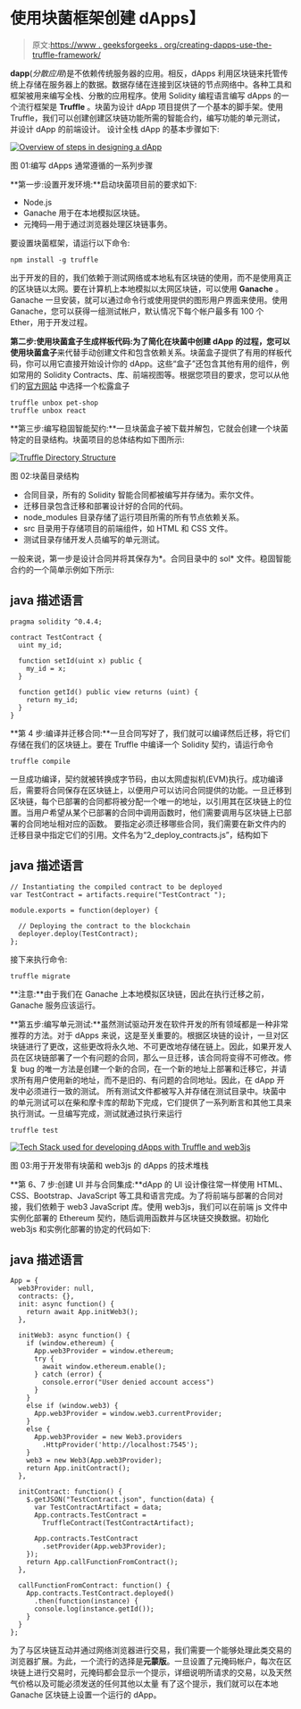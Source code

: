 # 使用块菌框架创建 dApps】

> 原文:[https://www . geeksforgeeks . org/creating-dapps-use-the-truffle-framework/](https://www.geeksforgeeks.org/creating-dapps-using-the-truffle-framework/)

**dapp**(*分散应用*)是不依赖传统服务器的应用。相反，dApps 利用区块链来托管传统上存储在服务器上的数据。数据存储在连接到区块链的节点网络中。各种工具和框架被用来编写全栈、分散的应用程序。使用 Solidity 编程语言编写 dApps 的一个流行框架是 **Truffle** 。块菌为设计 dApp 项目提供了一个基本的脚手架。使用 Truffle，我们可以创建创建区块链功能所需的智能合约，编写功能的单元测试，并设计 dApp 的前端设计。
设计全栈 dApp 的基本步骤如下:

[![Overview of steps in designing a dApp](img/5c42c015afbee43dab8e67f0639dacd6.png)](https://media.geeksforgeeks.org/wp-content/uploads/20200619204816/dapp-process.png)

图 01:编写 dApps 通常遵循的一系列步骤

**第一步:设置开发环境:**启动块菌项目前的要求如下:

*   Node.js
*   Ganache 用于在本地模拟区块链。
*   元掩码—用于通过浏览器处理区块链事务。

要设置块菌框架，请运行以下命令:

```
npm install -g truffle

```

出于开发的目的，我们依赖于测试网络或本地私有区块链的使用，而不是使用真正的区块链以太网。要在计算机上本地模拟以太网区块链，可以使用 **Ganache** 。Ganache 一旦安装，就可以通过命令行或使用提供的图形用户界面来使用。使用 Ganache，您可以获得一组测试帐户，默认情况下每个帐户最多有 100 个 Ether，用于开发过程。

**第二步:使用块菌盒子生成样板代码:**为了简化在块菌中创建 dApp 的过程，您可以使用**块菌盒子**来代替手动创建文件和包含依赖关系。块菌盒子提供了有用的样板代码，你可以用它直接开始设计你的 dApp。这些“盒子”还包含其他有用的组件，例如常用的 Solidity Contracts、库、前端视图等。根据您项目的要求，您可以从他们的[官方网站](https://www.trufflesuite.com/boxes)
中选择一个松露盒子

```
truffle unbox pet-shop
truffle unbox react

```

**第三步:编写稳固智能契约:**一旦块菌盒子被下载并解包，它就会创建一个块菌特定的目录结构。块菌项目的总体结构如下图所示:

[![Truffle Directory Structure](img/8cc866020c208c2bd2dfa8888b63ba86.png)](https://media.geeksforgeeks.org/wp-content/uploads/20200619210658/Truffle-Directory-Structure1.png)

图 02:块菌目录结构

*   合同目录，所有的 Solidity 智能合同都被编写并存储为。索尔文件。
*   迁移目录包含迁移和部署设计好的合同的代码。
*   node_modules 目录存储了运行项目所需的所有节点依赖关系。
*   src 目录用于存储项目的前端组件，如 HTML 和 CSS 文件。
*   测试目录存储开发人员编写的单元测试。

一般来说，第一步是设计合同并将其保存为*。合同目录中的 sol* 文件。稳固智能合约的一个简单示例如下所示:

## java 描述语言

```
pragma solidity ^0.4.4;

contract TestContract {
  uint my_id;

  function setId(uint x) public {
    my_id = x;
  }

  function getId() public view returns (uint) {
    return my_id;
  }
}
```

**第 4 步:编译并迁移合同:**一旦合同写好了，我们就可以编译然后迁移，将它们存储在我们的区块链上。要在 Truffle 中编译一个 Solidity 契约，请运行命令

```
truffle compile

```

一旦成功编译，契约就被转换成字节码，由以太网虚拟机(EVM)执行。成功编译后，需要将合同保存在区块链上，以便用户可以访问合同提供的功能。一旦迁移到区块链，每个已部署的合同都将被分配一个唯一的地址，以引用其在区块链上的位置。当用户希望从某个已部署的合同中调用函数时，他们需要调用与区块链上已部署的合同地址相对应的函数。
要指定必须迁移哪些合同，我们需要在新文件内的迁移目录中指定它们的引用。文件名为“2_deploy_contracts.js”，结构如下

## java 描述语言

```
// Instantiating the compiled contract to be deployed
var TestContract = artifacts.require("TestContract ");

module.exports = function(deployer) {

  // Deploying the contract to the blockchain
  deployer.deploy(TestContract);
};
```

接下来执行命令:

```
truffle migrate

```

**注意:**由于我们在 Ganache 上本地模拟区块链，因此在执行迁移之前，Ganache 服务应该运行。

**第五步:编写单元测试:**虽然测试驱动开发在软件开发的所有领域都是一种非常推荐的方法。对于 dApps 来说，这是至关重要的。根据区块链的设计，一旦对区块链进行了更改，这些更改将永久地、不可更改地存储在链上。因此，如果开发人员在区块链部署了一个有问题的合同，那么一旦迁移，该合同将变得不可修改。修复 bug 的唯一方法是创建一个新的合同，在一个新的地址上部署和迁移它，并请求所有用户使用新的地址，而不是旧的、有问题的合同地址。因此，在 dApp 开发中必须进行一致的测试。
所有测试文件都被写入并存储在测试目录中。块菌中的单元测试可以在柴和摩卡库的帮助下完成，它们提供了一系列断言和其他工具来执行测试。一旦编写完成，测试就通过执行来运行

```
truffle test

```

[![Tech Stack used for developing dApps with Truffle and web3js](img/945f20e2227e0d64fb878f01a70c4546.png)](https://media.geeksforgeeks.org/wp-content/uploads/20200619214524/Tech-Stack-used-for-developing-dApps.png)

图 03:用于开发带有块菌和 web3js 的 dApps 的技术堆栈

**第 6、7 步:创建 UI 并与合同集成:**dApp 的 UI 设计像往常一样使用 HTML、CSS、Bootstrap、JavaScript 等工具和语言完成。为了将前端与部署的合同对接，我们依赖于 web3 JavaScript 库。使用 web3js，我们可以在前端 js 文件中实例化部署的 Ethereum 契约，随后调用函数并与区块链交换数据。初始化 web3js 和实例化部署的协定的代码如下:

## java 描述语言

```
App = {
  web3Provider: null,
  contracts: {},
  init: async function() {
    return await App.initWeb3();
  },

  initWeb3: async function() {
    if (window.ethereum) {
      App.web3Provider = window.ethereum;
      try {
        await window.ethereum.enable();
      } catch (error) {
        console.error("User denied account access")
      }
    }
    else if (window.web3) {
      App.web3Provider = window.web3.currentProvider;
    }
    else {
      App.web3Provider = new Web3.providers
        .HttpProvider('http://localhost:7545');
    }
    web3 = new Web3(App.web3Provider);
    return App.initContract();
  },

  initContract: function() {
    $.getJSON("TestContract.json", function(data) {
      var TestContractArtifact = data;
      App.contracts.TestContract = 
        TruffleContract(TestContractArtifact);

      App.contracts.TestContract
        .setProvider(App.web3Provider);
    });
    return App.callFunctionFromContract();
  },

  callFunctionFromContract: function() {
    App.contracts.TestContract.deployed()
      .then(function(instance) {
      console.log(instance.getId());
    }
  }
};
```

为了与区块链互动并通过网络浏览器进行交易，我们需要一个能够处理此类交易的浏览器扩展。为此，一个流行的选择是**元蒙版**。一旦设置了元掩码帐户，每次在区块链上进行交易时，元掩码都会显示一个提示，详细说明所请求的交易，以及天然气价格以及可能必须发送的任何其他以太量
有了这个提示，我们就可以在本地 Ganache 区块链上设置一个运行的 dApp。